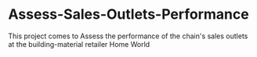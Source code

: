 # Assess-Sales-Outlets-Performance
This project comes to Assess the performance of the chain's sales outlets at the building-material retailer Home World
